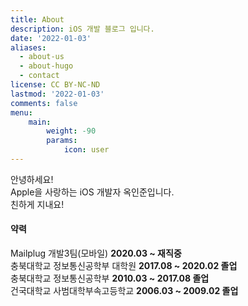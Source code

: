 ```yaml
---
title: About
description: iOS 개발 블로그 입니다.
date: '2022-01-03'
aliases:
  - about-us
  - about-hugo
  - contact
license: CC BY-NC-ND
lastmod: '2022-01-03'
comments: false
menu:
    main: 
        weight: -90
        params:
            icon: user
---
```


안녕하세요!  
Apple을 사랑하는 iOS 개발자 옥인준입니다.  
친하게 지내요!

#### 약력
Mailplug 개발3팀(모바일) **2020.03 ~ 재직중**   
충북대학교 정보통신공학부 대학원 **2017.08 ~ 2020.02 졸업**  
충북대학교 정보통신공학부 **2010.03 ~ 2017.08 졸업**  
건국대학교 사범대학부속고등학교 **2006.03 ~ 2009.02 졸업**
